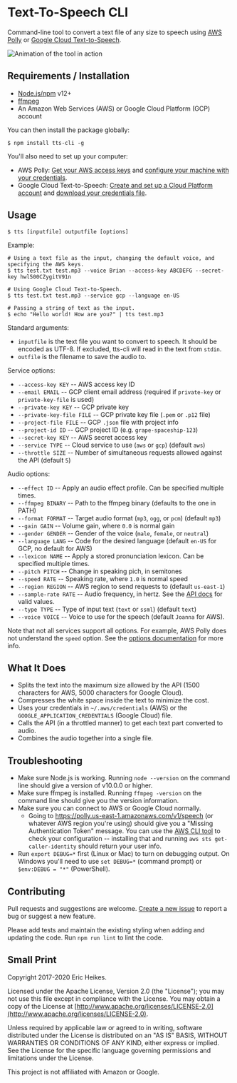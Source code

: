 # Text-To-Speech CLI

Command-line tool to convert a text file of any size to speech using [AWS Polly](https://aws.amazon.com/polly/) or [Google Cloud Text-to-Speech](https://cloud.google.com/text-to-speech/).

![Animation of the tool in action](docs/tts-cli.gif)

## Requirements / Installation

* [Node.js/npm](https://nodejs.org) v12+
* [ffmpeg](https://ffmpeg.org/)
* An Amazon Web Services (AWS) or Google Cloud Platform (GCP) account

You can then install the package globally:

```
$ npm install tts-cli -g
```

You'll also need to set up your computer:

* AWS Polly: [Get your AWS access keys](http://docs.aws.amazon.com/sdk-for-javascript/v2/developer-guide/getting-your-credentials.html) and [configure your machine with your credentials](http://docs.aws.amazon.com/sdk-for-javascript/v2/developer-guide/loading-node-credentials-shared.html).
* Google Cloud Text-to-Speech: [Create and set up a Cloud Platform account](https://cloud.google.com/nodejs/docs/reference/text-to-speech/latest/#quickstart) and [download your credentials file](https://cloud.google.com/docs/authentication/production#obtaining_and_providing_service_account_credentials_manually).

## Usage

```
$ tts [inputfile] outputfile [options]
```

Example:

```
# Using a text file as the input, changing the default voice, and specifying the AWS keys.
$ tts test.txt test.mp3 --voice Brian --access-key ABCDEFG --secret-key hwl500CZygitV91n

# Using Google Cloud Text-to-Speech.
$ tts test.txt test.mp3 --service gcp --language en-US

# Passing a string of text as the input.
$ echo "Hello world! How are you?" | tts test.mp3
```

Standard arguments:

* `inputfile` is the text file you want to convert to speech. It should be encoded as UTF-8. If excluded, tts-cli will read in the text from `stdin`.
* `outfile` is the filename to save the audio to.

Service options:

* `--access-key KEY` -- AWS access key ID
* `--email EMAIL` -- GCP client email address (required if `private-key` or `private-key-file` is used)
* `--private-key KEY` -- GCP private key
* `--private-key-file FILE` -- GCP private key file (`.pem` or `.p12` file)
* `--project-file FILE` -- GCP `.json` file with project info
* `--project-id ID` -- GCP project ID (e.g. `grape-spaceship-123`)
* `--secret-key KEY` -- AWS secret access key
* `--service TYPE` -- Cloud service to use (`aws` or `gcp`) (default `aws`)
* `--throttle SIZE` -- Number of simultaneous requests allowed against the API (default `5`)

Audio options:

* `--effect ID` -- Apply an audio effect profile. Can be specified multiple times.
* `--ffmpeg BINARY` -- Path to the ffmpeg binary (defaults to the one in PATH)
* `--format FORMAT` -- Target audio format (`mp3`, `ogg`, or `pcm`) (default `mp3`)
* `--gain GAIN` -- Volume gain, where `0.0` is normal gain
* `--gender GENDER` -- Gender of the voice (`male`, `female`, or `neutral`)
* `--language LANG` -- Code for the desired language (default `en-US` for GCP, no default for AWS)
* `--lexicon NAME` -- Apply a stored pronunciation lexicon. Can be specified multiple times.
* `--pitch PITCH` -- Change in speaking pich, in semitones
* `--speed RATE` -- Speaking rate, where `1.0` is normal speed
* `--region REGION` -- AWS region to send requests to (default `us-east-1`)
* `--sample-rate RATE` -- Audio frequency, in hertz. See the [API docs](http://docs.aws.amazon.com/polly/latest/dg/API_SynthesizeSpeech.html#polly-SynthesizeSpeech-request-SampleRate) for valid values.
* `--type TYPE` -- Type of input text (`text` or `ssml`) (default `text`)
* `--voice VOICE` -- Voice to use for the speech (default `Joanna` for AWS).

Note that not all services support all options. For example, AWS Polly does not understand the `speed` option. See the [options documentation](docs/options.md) for more info.

## What It Does

* Splits the text into the maximum size allowed by the API (1500 characters for AWS, 5000 characters for Google Cloud).
* Compresses the white space inside the text to minimize the cost.
* Uses your credentials in `~/.aws/credentials` (AWS) or the `GOOGLE_APPLICATION_CREDENTIALS` (Google Cloud) file.
* Calls the API (in a throttled manner) to get each text part converted to audio.
* Combines the audio together into a single file.

## Troubleshooting

* Make sure Node.js is working. Running `node --version` on the command line should give a version of v10.0.0 or higher.
* Make sure ffmpeg is installed. Running `ffmpeg -version` on the command line should give you the version information.
* Make sure you can connect to AWS or Google Cloud normally.
  * Going to https://polly.us-east-1.amazonaws.com/v1/speech (or whatever AWS region you're using) should give you a "Missing Authentication Token" message. You can use the [AWS CLI tool](https://aws.amazon.com/cli/) to check your configuration -- installing that and running `aws sts get-caller-identity` should return your user info.
* Run `export DEBUG=*` first (Linux or Mac) to turn on debugging output. On Windows you'll need to use `set DEBUG=*` (command prompt) or `$env:DEBUG = "*"` (PowerShell).

## Contributing

Pull requests and suggestions are welcome. [Create a new issue](https://github.com/eheikes/tts/issues/new) to report a bug or suggest a new feature.

Please add tests and maintain the existing styling when adding and updating the code. Run `npm run lint` to lint the code.

## Small Print

Copyright 2017-2020 Eric Heikes.

Licensed under the Apache License, Version 2.0 (the "License"); you may not use this file except in compliance with the License. You may obtain a copy of the License at [http://www.apache.org/licenses/LICENSE-2.0](http://www.apache.org/licenses/LICENSE-2.0).

Unless required by applicable law or agreed to in writing, software distributed under the License is distributed on an "AS IS" BASIS, WITHOUT WARRANTIES OR CONDITIONS OF ANY KIND, either express or implied. See the License for the specific language governing permissions and limitations under the License.

This project is not affiliated with Amazon or Google.
